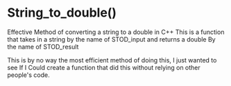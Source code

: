 # String_to_double()
Effective Method of converting a string to a double in C++
This is a function that takes in a string by the name of STOD_input and returns a double
By the name of STOD_result

This is by no way the most efficient method of doing this, I just wanted to see If I
Could create a function that did this without relying on other people's code.
